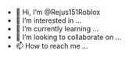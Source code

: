 - 👋 Hi, I’m @Rejus151Roblox
- 👀 I’m interested in ...
- 🌱 I’m currently learning ...
- 💞️ I’m looking to collaborate on ...
- 📫 How to reach me ...

<!---
Rejus151Roblox/Rejus151Roblox is a ✨ special ✨ repository because its `README.md` (this file) appears on your GitHub profile.
You can click the Preview link to take a look at your changes.
--->


